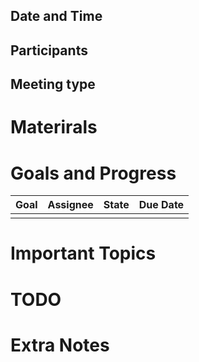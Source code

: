 ## Date and Time

## Participants

## Meeting type

# Materirals

# Goals and Progress

| Goal | Assignee | State | Due Date |
| ---- | -------- | ----- | -------- |
|      |          |       |          |

# Important Topics

# TODO

# Extra Notes